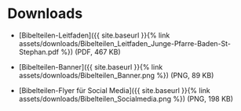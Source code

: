 # Downloads

- [Bibelteilen-Leitfaden]({{ site.baseurl }}{% link assets/downloads/Bibelteilen_Leitfaden_Junge-Pfarre-Baden-St-Stephan.pdf %}) (PDF, 467 KB)

- [Bibelteilen-Banner]({{ site.baseurl }}{% link assets/downloads/Bibelteilen_Banner.png %}) (PNG, 89 KB)

- [Bibelteilen-Flyer für Social Media]({{ site.baseurl }}{% link assets/downloads/Bibelteilen_Socialmedia.png %}) (PNG, 198 KB)
